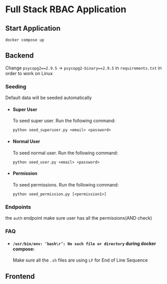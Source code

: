 # Full Stack RBAC Application

## Start Application

`docker compose up`

## Backend

Change `psycopg2==2.9.5` -> `psycopg2-binary==2.9.5` in `requirements.txt` in order to work on Linux

### Seeding

Default data will be seeded automatically

-   #### Super User

    To seed super user. Run the following command:

    `python seed_superuser.py <email> <password>`

-   #### Normal User

    To seed normal user. Run the following command:

    `python seed_user.py <email> <password>`

-   #### Permission

    To seed permissions. Run the following command:

    `python seed_permission.py [<permission1>]`

### Endpoints

the `auth` endpoint make sure user has all the permissions(AND check)

### FAQ

-   #### `/usr/bin/env: ‘bash\r’: No such file or directory` during docker compose:

    Make sure all the `.sh` files are using `LF` for End of Line Sequence


## Frontend

